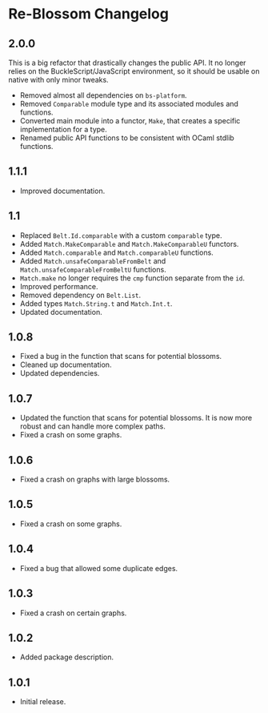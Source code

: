 # Re-Blossom Changelog

## 2.0.0

This is a big refactor that drastically changes the public API. It no longer
relies on the BuckleScript/JavaScript environment, so it should be usable on
native with only minor tweaks.

- Removed almost all dependencies on `bs-platform`.
- Removed `Comparable` module type and its associated modules and functions.
- Converted main module into a functor, `Make`, that creates a specific
  implementation for a type.
- Renamed public API functions to be consistent with OCaml stdlib functions.

## 1.1.1
- Improved documentation.

## 1.1
- Replaced `Belt.Id.comparable` with a custom `comparable` type.
- Added `Match.MakeComparable` and `Match.MakeComparableU` functors.
- Added `Match.comparable` and `Match.comparableU` functions.
- Added `Match.unsafeComparableFromBelt` and `Match.unsafeComparableFromBeltU`
  functions.
- `Match.make` no longer requires the `cmp` function separate from the `id`.
- Improved performance.
- Removed dependency on `Belt.List`.
- Added types `Match.String.t` and `Match.Int.t`.
- Updated documentation.

## 1.0.8

- Fixed a bug in the function that scans for potential blossoms.
- Cleaned up documentation.
- Updated dependencies.

## 1.0.7

- Updated the function that scans for potential blossoms. It is now more robust 
  and can handle more complex paths.
- Fixed a crash on some graphs.

## 1.0.6

- Fixed a crash on graphs with large blossoms.

## 1.0.5

- Fixed a crash on some graphs.

## 1.0.4

- Fixed a bug that allowed some duplicate edges.

## 1.0.3

- Fixed a crash on certain graphs.

## 1.0.2

- Added package description.

## 1.0.1

- Initial release.

